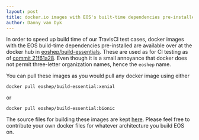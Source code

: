 ```yaml
---
layout: post
title: docker.io images with EOS's built-time dependencies pre-installed
author: Danny van Dyk
---
```


In order to speed up build time of our TravisCI test cases, docker images
with the EOS build-time dependencies pre-installed are available over at
the docker hub in
[eoshep/build-essentials](https://hub.docker.com/r/eoshep/build-essentials).
These are used as for CI testing as of [commit 21f61a28](https://github.com/eos/eos/commit/21f61a284baf39b8e7637b67e507d21b78b95970).
Even though it is a small annoyance that docker does not permit three-letter organization
names, hence the ```eoshep``` name.

You can pull these images as you would pull any docker image using either

```
docker pull eoshep/build-essential:xenial
```

or

```
docker pull eoshep/build-essential:bionic
```


The source files for building these images are kept [here](https://github.com/eos/docker.io/).
Please feel free to contribute your own docker files for whatever architecture you build
EOS on.
